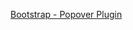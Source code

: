 [Bootstrap - Popover Plugin](https://www.tutorialspoint.com/bootstrap/bootstrap_popover_plugin.htm)

